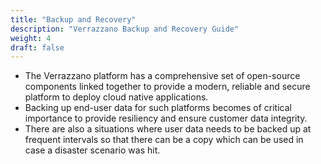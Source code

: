 ```yaml
---
title: "Backup and Recovery"
description: "Verrazzano Backup and Recovery Guide"
weight: 4
draft: false
---
```


- The Verrazzano platform has a comprehensive set of open-source components linked together to provide a modern, reliable and secure platform to deploy cloud native applications. 
- Backing up end-user data for such platforms becomes of critical importance to provide resiliency and ensure customer data integrity. 
- There are also a situations where user data needs to be backed up at frequent intervals so that there can be a copy which can be used in case a disaster scenario was hit.  


